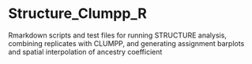 # Structure_Clumpp_R
Rmarkdown scripts and test files for running STRUCTURE analysis, combining replicates with CLUMPP, and generating assignment barplots and spatial interpolation of ancestry coefficient

